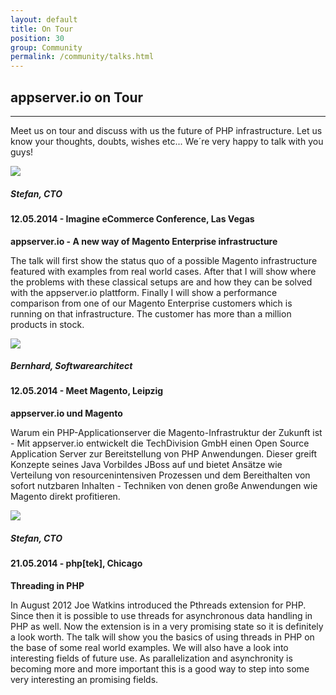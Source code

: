 ```yaml
---
layout: default
title: On Tour
position: 30
group: Community
permalink: /community/talks.html
---
```


## appserver.io on Tour
***

Meet us on tour and discuss with us the future of PHP infrastructure. Let us know your thoughts, doubts, wishes etc... We´re very happy to talk with you guys!

<div class="well">
    <div class="row">
        <div class="col-md-2 text-center">
            <a href="https://github.com/willkommers">
                <img src="https://github.com/willkommers.png" class="avatar img-circle">
            </a>
            <h5><b>Stefan</b>, CTO</h5>
        </div>
        <div class="col-md-10">
            <h4><b>12.05.2014</b> - Imagine eCommerce Conference, Las Vegas</h4>
            <p>
                <b>appserver.io - A new way of Magento Enterprise infrastructure</b>
            </p>
            <p>
                The talk will first show the status quo of a possible Magento infrastructure featured with examples
                from real world cases. After that I will show where the problems with these classical setups are and
                how they can be solved with the appserver.io plattform. Finally I will show a performance comparison
                from one of our Magento Enterprise customers which is running on that infrastructure. The customer
                has more than a million products in stock.
            </p>
        </div>
    </div>
</div>

<div class="well">
    <div class="row">
        <div class="col-md-2 text-center">
            <a href="https://github.com/wick-ed">
                <img src="https://github.com/wick-ed.png" class="avatar img-circle">
            </a>
            <h5><b>Bernhard</b>, Softwarearchitect</h5>
        </div>
        <div class="col-md-10">
            <h4><b>12.05.2014</b> - Meet Magento, Leipzig</h4>
            <p>
                <b>appserver.io und Magento</b>
            </p>
            <p>
                Warum ein PHP-Applicationserver die Magento-Infrastruktur der Zukunft ist -
                Mit appserver.io entwickelt die TechDivision GmbH einen Open Source Application Server
                zur Bereitstellung von PHP Anwendungen. Dieser greift Konzepte seines Java Vorbildes JBoss auf
                und bietet Ansätze wie Verteilung von resourcenintensiven Prozessen und dem Bereithalten von
                sofort nutzbaren Inhalten - Techniken von denen große Anwendungen wie Magento direkt profitieren.
            </p>
        </div>
    </div>
</div>

<div class="well">
    <div class="row">
        <div class="col-md-2 text-center">
            <a href="https://github.com/willkommers">
                <img src="https://github.com/willkommers.png" class="avatar img-circle">
            </a>
            <h5><b>Stefan</b>, CTO</h5>
        </div>
        <div class="col-md-10">
            <h4><b>21.05.2014</b> - php[tek], Chicago</h4>
            <p>
                <b>Threading in PHP</b>
            </p>
            <p>
                In August 2012 Joe Watkins introduced the Pthreads extension for PHP. Since then it is possible to
                use threads for asynchronous data handling in PHP as well. Now the extension is in a very promising
                state so it is definitely a look worth. The talk will show you the basics of using threads in PHP on
                the base of some real world examples. We will also have a look into interesting fields of future use.
                As parallelization and asynchronity is becoming more and more important this is a good way to step
                into some very interesting an promising fields.
            </p>
        </div>
    </div>
</div>

